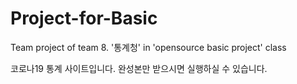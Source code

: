 # Project-for-Basic
Team project of team 8. '통계청' in 'opensource basic project' class

코로나19 통계 사이트입니다.
완성본만 받으시면 실행하실 수 있습니다.
